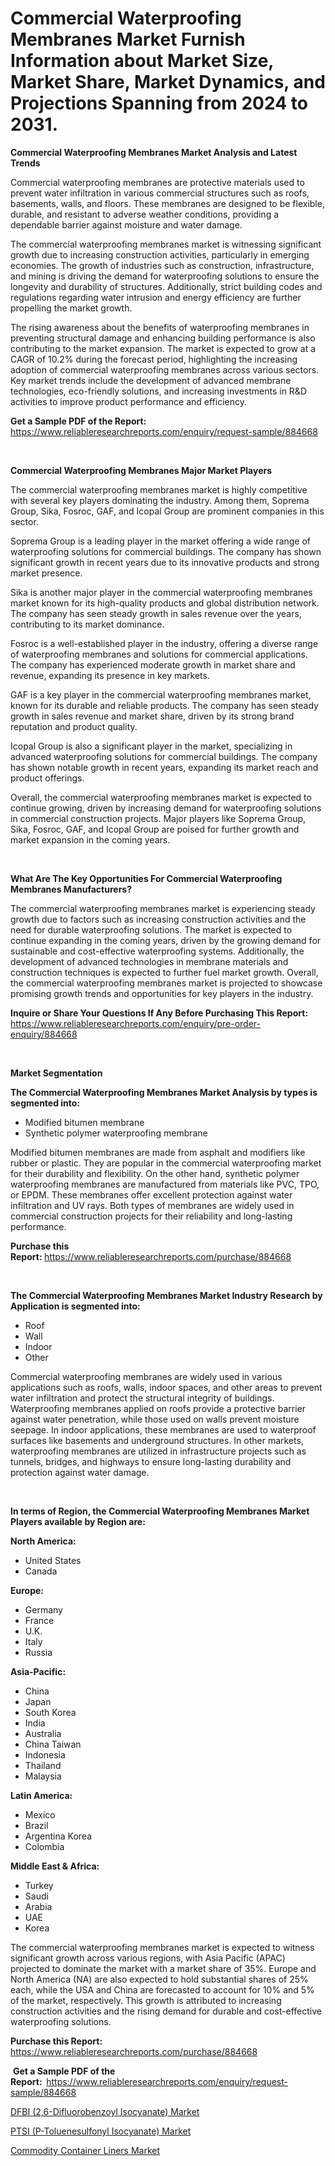 <p><h1>Commercial Waterproofing Membranes Market Furnish Information about Market Size, Market Share, Market Dynamics, and Projections Spanning from 2024 to 2031.</h1></p><p><strong>Commercial Waterproofing Membranes Market Analysis and Latest Trends</strong></p>
<p><p>Commercial waterproofing membranes are protective materials used to prevent water infiltration in various commercial structures such as roofs, basements, walls, and floors. These membranes are designed to be flexible, durable, and resistant to adverse weather conditions, providing a dependable barrier against moisture and water damage.</p><p>The commercial waterproofing membranes market is witnessing significant growth due to increasing construction activities, particularly in emerging economies. The growth of industries such as construction, infrastructure, and mining is driving the demand for waterproofing solutions to ensure the longevity and durability of structures. Additionally, strict building codes and regulations regarding water intrusion and energy efficiency are further propelling the market growth.</p><p>The rising awareness about the benefits of waterproofing membranes in preventing structural damage and enhancing building performance is also contributing to the market expansion. The market is expected to grow at a CAGR of 10.2% during the forecast period, highlighting the increasing adoption of commercial waterproofing membranes across various sectors. Key market trends include the development of advanced membrane technologies, eco-friendly solutions, and increasing investments in R&D activities to improve product performance and efficiency.</p></p>
<p><strong>Get a Sample PDF of the Report:&nbsp;</strong> <a href="https://www.reliableresearchreports.com/enquiry/request-sample/884668">https://www.reliableresearchreports.com/enquiry/request-sample/884668</a></p>
<p>&nbsp;</p>
<p><strong>Commercial Waterproofing Membranes Major Market Players</strong></p>
<p><p>The commercial waterproofing membranes market is highly competitive with several key players dominating the industry. Among them, Soprema Group, Sika, Fosroc, GAF, and Icopal Group are prominent companies in this sector.</p><p>Soprema Group is a leading player in the market offering a wide range of waterproofing solutions for commercial buildings. The company has shown significant growth in recent years due to its innovative products and strong market presence.</p><p>Sika is another major player in the commercial waterproofing membranes market known for its high-quality products and global distribution network. The company has seen steady growth in sales revenue over the years, contributing to its market dominance.</p><p>Fosroc is a well-established player in the industry, offering a diverse range of waterproofing membranes and solutions for commercial applications. The company has experienced moderate growth in market share and revenue, expanding its presence in key markets.</p><p>GAF is a key player in the commercial waterproofing membranes market, known for its durable and reliable products. The company has seen steady growth in sales revenue and market share, driven by its strong brand reputation and product quality.</p><p>Icopal Group is also a significant player in the market, specializing in advanced waterproofing solutions for commercial buildings. The company has shown notable growth in recent years, expanding its market reach and product offerings.</p><p>Overall, the commercial waterproofing membranes market is expected to continue growing, driven by increasing demand for waterproofing solutions in commercial construction projects. Major players like Soprema Group, Sika, Fosroc, GAF, and Icopal Group are poised for further growth and market expansion in the coming years.</p></p>
<p>&nbsp;</p>
<p><strong>What Are The Key Opportunities For Commercial Waterproofing Membranes Manufacturers?</strong></p>
<p><p>The commercial waterproofing membranes market is experiencing steady growth due to factors such as increasing construction activities and the need for durable waterproofing solutions. The market is expected to continue expanding in the coming years, driven by the growing demand for sustainable and cost-effective waterproofing systems. Additionally, the development of advanced technologies in membrane materials and construction techniques is expected to further fuel market growth. Overall, the commercial waterproofing membranes market is projected to showcase promising growth trends and opportunities for key players in the industry.</p></p>
<p><strong>Inquire or Share Your Questions If Any Before Purchasing This Report:</strong> <a href="https://www.reliableresearchreports.com/enquiry/pre-order-enquiry/884668">https://www.reliableresearchreports.com/enquiry/pre-order-enquiry/884668</a></p>
<p>&nbsp;</p>
<p><strong>Market Segmentation</strong></p>
<p><strong>The Commercial Waterproofing Membranes Market Analysis by types is segmented into:</strong></p>
<p><ul><li>Modified bitumen membrane</li><li>Synthetic polymer waterproofing membrane</li></ul></p>
<p><p>Modified bitumen membranes are made from asphalt and modifiers like rubber or plastic. They are popular in the commercial waterproofing market for their durability and flexibility. On the other hand, synthetic polymer waterproofing membranes are manufactured from materials like PVC, TPO, or EPDM. These membranes offer excellent protection against water infiltration and UV rays. Both types of membranes are widely used in commercial construction projects for their reliability and long-lasting performance.</p></p>
<p><strong>Purchase this Report:&nbsp;</strong><a href="https://www.reliableresearchreports.com/purchase/884668">https://www.reliableresearchreports.com/purchase/884668</a></p>
<p>&nbsp;</p>
<p><strong>The Commercial Waterproofing Membranes Market Industry Research by Application is segmented into:</strong></p>
<p><ul><li>Roof</li><li>Wall</li><li>Indoor</li><li>Other</li></ul></p>
<p><p>Commercial waterproofing membranes are widely used in various applications such as roofs, walls, indoor spaces, and other areas to prevent water infiltration and protect the structural integrity of buildings. Waterproofing membranes applied on roofs provide a protective barrier against water penetration, while those used on walls prevent moisture seepage. In indoor applications, these membranes are used to waterproof surfaces like basements and underground structures. In other markets, waterproofing membranes are utilized in infrastructure projects such as tunnels, bridges, and highways to ensure long-lasting durability and protection against water damage.</p></p>
<p>&nbsp;</p>
<p><strong>In terms of Region, the Commercial Waterproofing Membranes Market Players available by Region are:</strong></p>
<p>
    <p> <strong> North America: </strong>
        <ul>
            <li>United States</li>
            <li>Canada</li>
        </ul>
        </p> 
    <p> <strong> Europe: </strong>
        <ul>
            <li>Germany</li>
            <li>France</li>
            <li>U.K.</li>
            <li>Italy</li>
            <li>Russia</li>
        </ul>
        </p> 
    <p> <strong> Asia-Pacific: </strong>
        <ul>
            <li>China</li>
            <li>Japan</li>
            <li>South Korea</li>
            <li>India</li>
            <li>Australia</li>
            <li>China Taiwan</li>
            <li>Indonesia</li>
            <li>Thailand</li>
            <li>Malaysia</li>
        </ul>
        </p> 
    <p> <strong> Latin America: </strong>
        <ul>
            <li>Mexico</li>
            <li>Brazil</li>
            <li>Argentina Korea</li>
            <li>Colombia</li>
        </ul>
        </p> 
    <p> <strong> Middle East & Africa: </strong>
        <ul>
            <li>Turkey</li>
            <li>Saudi</li>
            <li>Arabia</li>
            <li>UAE</li>
            <li>Korea</li>
        </ul>
    </p>
    </p>
<p><p>The commercial waterproofing membranes market is expected to witness significant growth across various regions, with Asia Pacific (APAC) projected to dominate the market with a market share of 35%. Europe and North America (NA) are also expected to hold substantial shares of 25% each, while the USA and China are forecasted to account for 10% and 5% of the market, respectively. This growth is attributed to increasing construction activities and the rising demand for durable and cost-effective waterproofing solutions.</p></p>
<p><strong>Purchase this Report: </strong><a href="https://www.reliableresearchreports.com/purchase/884668">https://www.reliableresearchreports.com/purchase/884668</a></p>
<p>&nbsp;<strong>Get a Sample PDF of the Report:&nbsp;&nbsp;</strong><a href="https://www.reliableresearchreports.com/enquiry/request-sample/884668">https://www.reliableresearchreports.com/enquiry/request-sample/884668</a></p>
<p><strong></strong></p>
<p><p><a href="https://github.com/eeaveuhhh/Market-Research-Report-List-1/blob/main/dfbi-26-difluorobenzoyl-isocyanate-market.md">DFBI (2,6-Difluorobenzoyl Isocyanate) Market</a></p><p><a href="https://github.com/brentleyjimmiealvaradoz4l1rea/Market-Research-Report-List-1/blob/main/ptsi-p-toluenesulfonyl-isocyanate-market.md">PTSI (P-Toluenesulfonyl Isocyanate) Market</a></p><p><a href="https://github.com/Angelnienowdseej3e45z3p8c/Market-Research-Report-List-1/blob/main/commodity-container-liners-market.md">Commodity Container Liners Market</a></p></p>